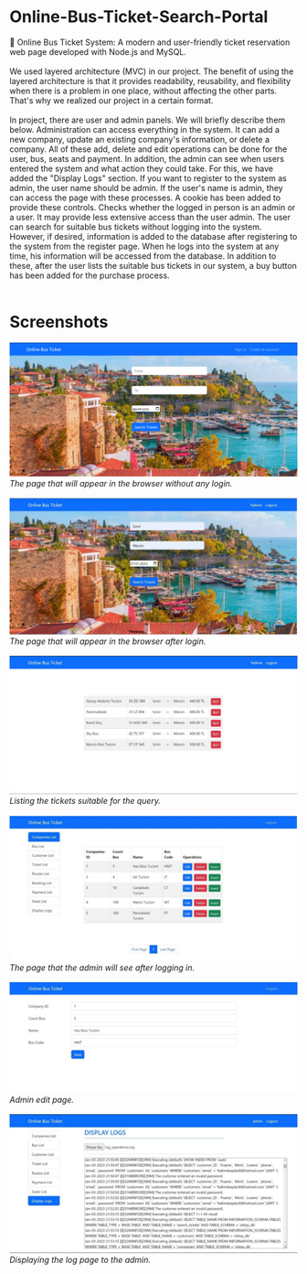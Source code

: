 # Online-Bus-Ticket-Search-Portal
🚌 Online Bus Ticket System: A modern and user-friendly ticket reservation web page developed with Node.js and MySQL. </br>
 </br>   We used layered architecture (MVC) in our project. The benefit of using the layered architecture is that it provides readability, reusability, and flexibility when there is a problem in one place, without affecting the other parts. That's why we realized our project in a certain format.</br> 
 </br>  In project,  there are user and admin panels. We will briefly describe them below. Administration can access everything in the system. It can add a new company, update an existing company's information, or delete a company. All of these add, delete and edit operations can be done for the user, bus, seats and payment. In addition, the admin can see when users entered the system and what action they could take. For this, we have added the "Display Logs" section.
If you want to register to the system as admin, the user name should be admin. If the user's name is admin, they can access the page with these processes. A cookie has been added to provide these controls. Checks whether the logged in person is an admin or a user.
It may provide less extensive access than the user admin. The user can search for suitable bus tickets without logging into the system. However, if desired, information is added to the database after registering to the system from the register page. When he logs into the system at any time, his information will be accessed from the database. In addition to these, after the user lists the suitable bus tickets in our system, a buy button has been added for the purchase process.</br>
</br> 
# Screenshots
![Project Screenshot](https://github.com/fadime999/Online-Bus-Ticket-Search-Portal/blob/main/WEB_APPLICATIONS_NODEJS/Screenshots/s1.PNG)                     
_The page that will appear in the browser without any login._
</br>    
![Project Screenshot2](https://github.com/fadime999/Online-Bus-Ticket-Search-Portal/blob/main/WEB_APPLICATIONS_NODEJS/Screenshots/s2.PNG)
_The page that will appear in the browser after login._
</br>  
![Project Screenshot2](https://github.com/fadime999/Online-Bus-Ticket-Search-Portal/blob/main/WEB_APPLICATIONS_NODEJS/Screenshots/s3.PNG)
_Listing the tickets suitable for the query._
</br>  
![Project Screenshot2](https://github.com/fadime999/Online-Bus-Ticket-Search-Portal/blob/main/WEB_APPLICATIONS_NODEJS/Screenshots/s4.PNG)
_The page that the admin will see after logging in._
</br>  
![Project Screenshot2](https://github.com/fadime999/Online-Bus-Ticket-Search-Portal/blob/main/WEB_APPLICATIONS_NODEJS/Screenshots/s5.PNG)
_Admin edit page._
</br>  
![Project Screenshot2](https://github.com/fadime999/Online-Bus-Ticket-Search-Portal/blob/main/WEB_APPLICATIONS_NODEJS/Screenshots/s6.PNG)
_Displaying the log page to the admin._
